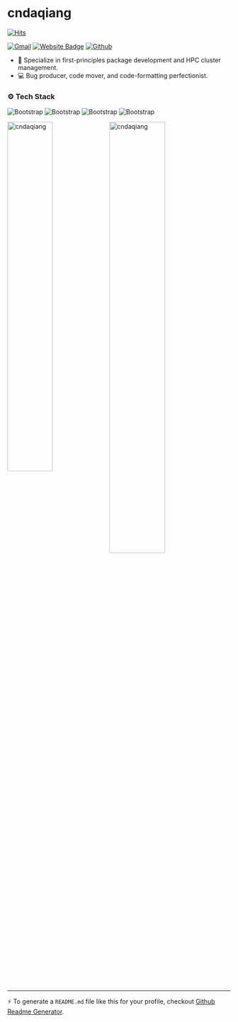 # cndaqiang

[![Hits](https://hits.seeyoufarm.com/api/count/incr/badge.svg?url=https%3A%2F%2Fgithub.com%2Fcndaqiang%2Fcndaqiang&count_bg=%2379C83D&title_bg=%23555555&icon=&icon_color=%23E7E7E7&title=Profile+Views&edge_flat=false)](https://hits.seeyoufarm.com)



[![Gmail](https://img.shields.io/badge/-Gmail-c14438?style=flat&logo=Gmail&logoColor=white)](mailto:who@cndaqiang.ac.cn)
[![Website Badge](https://img.shields.io/badge/-Website-c14438?style=flat&logo=Google-Chrome&logoColor=white&link=https://cndaqiang.github.io/)](https://cndaqiang.github.io/)
[![Github](https://img.shields.io/github/followers/cndaqiang?label=Follow&style=social)](https://github.com/cndaqiang)

- 🌱 Specialize in first-principles package development and HPC cluster management.
- 💻 Bug producer, code mover, and code-formatting perfectionist.


### ⚙️ Tech Stack

![Bootstrap](https://img.shields.io/badge/-Python-05122A?style=flat&logo=Python&color=f3f3f3) ![Bootstrap](https://img.shields.io/badge/-R-05122A?style=flat&logo=R&color=f3f3f3) ![Bootstrap](https://img.shields.io/badge/-Fortran-05122A?style=flat&logo=Fortran&color=f3f3f3) ![Bootstrap](https://img.shields.io/badge/-Shell-05122A?style=flat&logo=Shell&color=f3f3f3)

<div>
  <img width="45%" align="left" src="https://github-readme-stats.vercel.app/api/top-langs?username=cndaqiang&show_icons=true&locale=en&layout=compact" alt="cndaqiang" />
  <img width="50%"  src="https://github-readme-streak-stats.herokuapp.com/?user=cndaqiang&" alt="cndaqiang" />
</div>


---
:zap: To generate a `README.md` file like this for your profile, checkout [Github Readme Generator](https://hejazizo-github-profile-readme-srcstreamlit-app-i6skm7.streamlit.app/).
